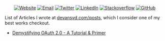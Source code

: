 <p align="center">
  <a href="https://devansvd.com"><img src="https://img.shields.io/badge/devansvd.com-website-blue?style=plastic" alt="Website"></a>
	    <a href="mailto:devansvd7@gmail.com"><img src="https://img.shields.io/badge/Email--_.svg?style=social&logo=Gmail" alt="Email"></a>
	<a href="https://twitter.com/devansvd60"><img src="https://img.shields.io/twitter/follow/devansvd60?label=Twitter&style=social" alt="Twitter"></a>
	<a href="https://www.linkedin.com/in/devansvd"><img src="https://img.shields.io/badge/LinkedIn--_.svg?style=social&logo=linkedin" alt="LinkedIn"></a>
  <a href="https://stackoverflow.com/users/6333644/devansvd"><img src="https://img.shields.io/badge/Stackoverflow--_.svg?style=social&logo=Stackoverflow" alt="Stackoverflow"></a>
  <a href="https://github.com/devansvd"><img src="https://img.shields.io/github/followers/devansvd.svg?label=GitHub&style=social" alt="GitHub"></a>
</p>


List of Articles I wrote at [devansvd.com/posts](https://devansvd.com), which I consider one of my best works checkout.

- [Demystifying OAuth 2.0 - A Tutorial & Primer](https://devansvd.com/oauth)

